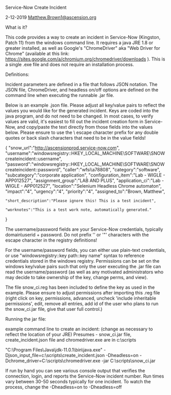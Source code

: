 Service-Now Create Incident

2-12-2019
Matthew.Brown1@ascension.org

What is it?

This code provides a way to create an incident in Service-Now (Kingston, Patch 11)
from the windows command line.  It requires a java JRE 1.8 or greater installed, 
as well as Google's "ChromeDriver" aka "Web Driver for Chrome" (available at this link:
https://sites.google.com/a/chromium.org/chromedriver/downloads ).  This is a single
.exe file and does not require an installation process.


Definitions:

Incident parameters are defined in a file that follows JSON notation.  The
JSON file, ChromeDriver, and headless on/off options are defined on the command
line when executing the runnable .jar file.

Below is an example .json file.  Please adjust all key/value pairs
to reflect the values you would like for the generated incident.  Keys
are coded into the java program, and do not need to be changed.  In most cases, 
to verify values are valid, it's easiest to fill out the incident creation form
in Service-Now, and copy/paste the text directly from those fields into the 
values below.  Please ensure to use the \ escape character prefix for any 
double quotes or back slash characters that need to be in the value fields!

{
	"snow_url":"http://ascensionprod.service-now.com",
	"username":"windowsregistry::HKEY_LOCAL_MACHINE\\SOFTWARE\\SNOWcreateincident::username",
	"password":"windowsregistry::HKEY_LOCAL_MACHINE\\SOFTWARE\\SNOWcreateincident::password",
	"caller":"wfsi\\a78808",
	"category":"software",
	"subcategory":"corporate application",
	"configuration_item":"Lab - WIGLE - APP012527",
	"assignment_group":"LAB AND PLUS",
	"application_ci":"Lab - WIGLE - APP012527",
	"location":"Selenium Headless Chrome automaton",
	"impact":"4",
	"urgency":"4",
	"priority":"4",
	"assigned_to":"Brown, Matthew",
	
	"short_description":"Please ignore this! This is a test incident",

	"worknotes":"This is a test work note, automatically generated."
}

The username/password fields are your Service-Now credentials, typically 
domain\userid + password.  Do not prefix '\' or '"' characters  with the \
escape character in the registry definitions!

For the username/password fields, you can either use plain-text credentials, or use 
"windowsregistry::key path::key name" syntax to reference credentials stored in the
windows registry.  Permissions can be set on the windows key/value pairs such that
only the user executing the .jar file can read the username/password (as well as 
any motivated administrators who may decide to take ownership of the key, change 
perms, and view).

The file snow_ci.reg has been included to define the key as used in the example.  Please ensure
to adjust permissions after importing this .reg file (right click on key, permissions, advanced,
uncheck 'include inheritable permissions', edit, remove all entries, add id of the user who
plans to run the snow_ci.jar file, give that user full control.)


Running the jar file:

example command line to create an incident: (change as necessary to reflect the location of your JRE)
Presumes - snow_ci.jar file, create_incident.json file and chromedriver.exe are in c:\scripts

"C:\Program Files\Java\jdk-11.0.1\bin\java.exe" -Djson_input_file=c:\scripts\create_incident.json -Dheadless=on -Dchrome_driver=C:\scripts\chromedriver.exe -jar C:\scripts\snow_ci.jar

If run by hand you can see various console output that verifies the connection, login, and
reports the Service-Now incident number.  Run times vary between 30-50 seconds typically for
one incident.  To watch the process, change the -Dheadless=on to -Dheadless=off






